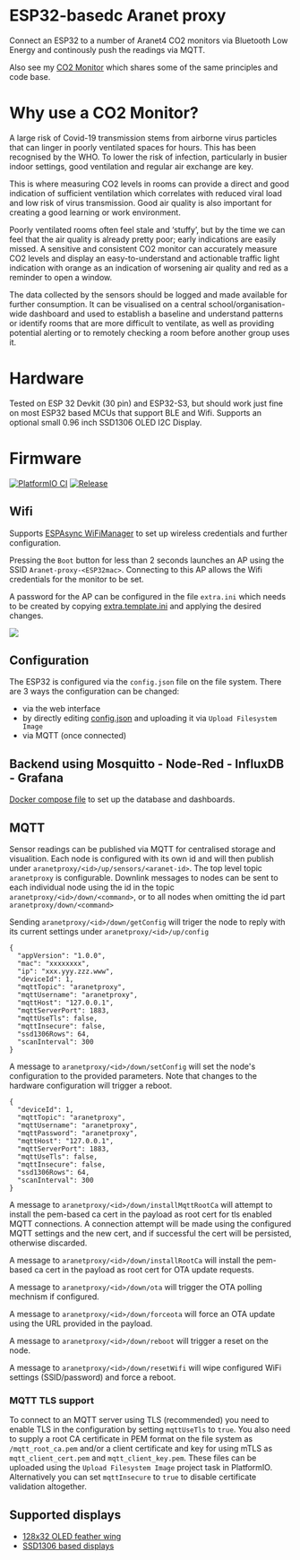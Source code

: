 # ESP32-basedc Aranet proxy

Connect an ESP32 to a number of Aranet4 CO2 monitors via Bluetooth Low Energy and continously push the readings via MQTT.

Also see my [CO2 Monitor](https://github.com/oseiler2/CO2Monitor) which shares some of the same principles and code base.

# Why use a CO2 Monitor?

A large risk of Covid-19 transmission stems from airborne virus particles that can linger in poorly ventilated spaces for hours. This has been recognised by the WHO. To lower the risk of infection, particularly in busier indoor settings, good ventilation and regular air exchange are key.

This is where measuring CO2 levels in rooms can provide a direct and good indication of sufficient ventilation which correlates with reduced viral load and low risk of virus transmission. Good air quality is also important for creating a good learning or work environment.

Poorly ventilated rooms often feel stale and ‘stuffy’, but by the time we can feel that the air quality is already pretty poor; early indications are easily missed. A sensitive and consistent CO2 monitor can accurately measure CO2 levels and display an easy-to-understand and actionable traffic light indication with orange as an indication of worsening air quality and red as a reminder to open a window.

The data collected by the sensors should be logged and made available for further consumption. It can be visualised on a central school/organisation-wide dashboard and used to establish a baseline and understand patterns or identify rooms that are more difficult to ventilate, as well as providing potential alerting or to remotely checking a room before another group uses it.

# Hardware

Tested on ESP 32 Devkit (30 pin) and ESP32-S3, but should work just fine on most ESP32 based MCUs that support BLE and Wifi.
Supports an optional small 0.96 inch SSD1306 OLED I2C Display.

# Firmware

[![PlatformIO CI](https://github.com/oseiler2/ESP32-Aranet-Proxy/actions/workflows/pre-release.yml/badge.svg)](https://github.com/oseiler2/ESP32-Aranet-Proxy/actions/workflows/pre-release.yml)
[![Release](https://github.com/oseiler2/ESP32-Aranet-Proxy/actions/workflows/tagged-release.yml/badge.svg)](https://github.com/oseiler2/ESP32-Aranet-Proxy/actions/workflows/tagged-release.yml)

## Wifi

Supports [ESPAsync WiFiManager](https://github.com/khoih-prog/ESPAsync_WiFiManager) to set up wireless credentials and further configuration.

Pressing the `Boot` button for less than 2 seconds launches an AP using the SSID `Aranet-proxy-<ESP32mac>`. Connecting to this AP allows the Wifi credentials for the monitor to be set.

A password for the AP can be configured in the file `extra.ini` which needs to be created by copying [extra.template.ini](extra.template.ini) and applying the desired changes.

<img src="img/configuration.png">

## Configuration

The ESP32 is configured via the `config.json` file on the file system. There are 3 ways the configuration can be changed:

- via the web interface
- by directly editing [config.json](data/config.json) and uploading it via `Upload Filesystem Image`
- via MQTT (once connected)

## Backend using Mosquitto - Node-Red - InfluxDB - Grafana

[Docker compose file](./docker/docker.md) to set up the database and dashboards.

## MQTT

Sensor readings can be published via MQTT for centralised storage and visualition. Each node is configured with its own id and will then publish under `aranetproxy/<id>/up/sensors/<aranet-id>`. The top level topic `aranetproxy` is configurable. Downlink messages to nodes can be sent to each individual node using the id in the topic `aranetproxy/<id>/down/<command>`, or to all nodes when omitting the id part `aranetproxy/down/<command>`

Sending `aranetproxy/<id>/down/getConfig` will triger the node to reply with its current settings under `aranetproxy/<id>/up/config`

```
{
  "appVersion": "1.0.0",
  "mac": "xxxxxxxx",
  "ip": "xxx.yyy.zzz.www",
  "deviceId": 1,
  "mqttTopic": "aranetproxy",
  "mqttUsername": "aranetproxy",
  "mqttHost": "127.0.0.1",
  "mqttServerPort": 1883,
  "mqttUseTls": false,
  "mqttInsecure": false,
  "ssd1306Rows": 64,
  "scanInterval": 300
}
```

A message to `aranetproxy/<id>/down/setConfig` will set the node's configuration to the provided parameters. Note that changes to the hardware configuration will trigger a reboot.

```
{
  "deviceId": 1,
  "mqttTopic": "aranetproxy",
  "mqttUsername": "aranetproxy",
  "mqttPassword": "aranetproxy",
  "mqttHost": "127.0.0.1",
  "mqttServerPort": 1883,
  "mqttUseTls": false,
  "mqttInsecure": false,
  "ssd1306Rows": 64,
  "scanInterval": 300
}
```

A message to `aranetproxy/<id>/down/installMqttRootCa` will attempt to install the pem-based ca cert in the payload as root cert for tls enabled MQTT connections. A connection attempt will be made using the configured MQTT settings and the new cert, and if successful the cert will be persisted, otherwise discarded.

A message to `aranetproxy/<id>/down/installRootCa` will install the pem-based ca cert in the payload as root cert for OTA update requests.

A message to `aranetproxy/<id>/down/ota` will trigger the OTA polling mechnism if configured.

A message to `aranetproxy/<id>/down/forceota` will force an OTA update using the URL provided in the payload.

A message to `aranetproxy/<id>/down/reboot` will trigger a reset on the node.

A message to `aranetproxy/<id>/down/resetWifi` will wipe configured WiFi settings (SSID/password) and force a reboot.

### MQTT TLS support

To connect to an MQTT server using TLS (recommended) you need to enable TLS in the configuration by setting `mqttUseTls` to `true`. You also need to supply a root CA certificate in PEM format on the file system as `/mqtt_root_ca.pem` and/or a client certificate and key for using mTLS as `mqtt_client_cert.pem` and `mqtt_client_key.pem`. These files can be uploaded using the `Upload Filesystem Image` project task in PlatformIO. Alternatively you can set `mqttInsecure` to `true` to disable certificate validation altogether.

## Supported displays

- [128x32 OLED feather wing](https://www.adafruit.com/product/2900)
- [SSD1306 based displays](https://www.aliexpress.com/wholesale?SearchText=128X64+SSD1306)
